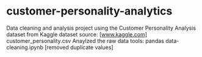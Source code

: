 # customer-personality-analytics
Data cleaning and analysis project using the Customer Personality Analysis dataset from Kaggle
dataset source: [www.kaggle.com]
customer_personality.csv
Anaylzed the raw data
tools: pandas
data-cleaning.ipynb [removed duplicate values]
